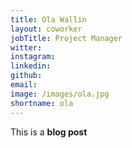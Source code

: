 ```yaml
---
title: Ola Wallin
layout: coworker
jobTitle: Project Manager
witter: 
instagram: 
linkedin: 
github: 
email: 
image: /images/ola.jpg
shortname: ola
---
```


This is a **blog post**